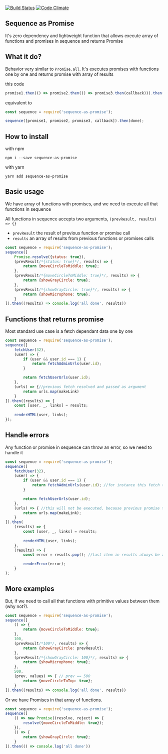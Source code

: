 [![Build Status](https://travis-ci.org/JiLiZART/sequence-as-promise.svg?branch=master)](https://travis-ci.org/JiLiZART/sequence-as-promise)
[![Code Climate](https://codeclimate.com/github/JiLiZART/sequence-as-promise/badges/gpa.svg)](https://codeclimate.com/github/JiLiZART/sequence-as-promise)
## Sequence as Promise
It's zero dependency and lightweight function that allows execute array of functions and promises in sequence and returns Promise

## What it do?
Behavior very similar to `Promise.all`.
It's executes promises with functions one by one and returns promise with array of results

this code
```js
promise1.then(() => promise2.then(() => promise3.then(callback))).then(done);
```

equivalent to
```js
const sequence = require('sequence-as-promise');

sequence([promise1, promise2, promise3, callback]).then(done);
```

## How to install

with npm
```shell
npm i --save sequence-as-promise
```

with yarn
```shell
yarn add sequence-as-promise
```

## Basic usage

We have array of functions with promises, and we need to execute all that functions in sequence

All functions in sequence accepts two arguments, `(prevResult, results) => {}`

- `prevResult` the result of previous function or promise call
- `results` an array of results from previous functions or promises calls

```js
const sequence = require('sequence-as-promise');
sequence([
    Promise.resolve({status: true}),
    (prevResult/*{status: true}*/, results) => {
        return {moveCircleToMiddle: true};
    },
    (prevResult/*{moveCircleToMiddle: true}*/, results) => {
        return {showGrayCircle: true};
    },
    (prevResult/*{showGrayCircle: true}*/, results) => {
        return {showMicrophone: true};
    }
]).then((results) => console.log('all done', results))
```

## Functions that returns promise

Most standard use case is a fetch dependant data one by one

```js
const sequence = require('sequence-as-promise');
sequence([
    fetchUser(32),
    (user) => {
        if (user && user.id === 1) {
            return fetchAdminUrls(user.id);
        }

        return fetchUserUrls(user.id);
    },
    (urls) => {//previous fetch resolved and passed as argument
        return urls.map(makeLink)
    }
]).then((results) => {
    const [user, _, links] = results;
    
    renderHTML(user, links);
});
```

## Handle errors

Any function or promise in sequence can throw an error, so we need to handle it

```js
const sequence = require('sequence-as-promise');
sequence([
    fetchUser(32),
    (user) => {
        if (user && user.id === 1) {
            return fetchAdminUrls(user.id); //for instance this fetch throws server error
        }

        return fetchUserUrls(user.id);
    },
    (urls) => { //this will not be executed, because previous promise thorws error
        return urls.map(makeLink); 
    }
]).then(
    (results) => {
        const [user, _, links] = results;
        
        renderHTML(user, links);
    },
    (results) => {
        const error = results.pop(); //last item in results always be an error

        renderError(error);
    }
);
```

## More examples
But, if we need to call all that functions with primitive values between them (why not?).

```js
const sequence = require('sequence-as-promise');
sequence([
    () => {
        return {moveCircleToMiddle: true};
    },
    100,
    (prevResult/*100*/, results) => {
        return {showGrayCircle: prevResult};
    },
    (prevResult/*{showGrayCircle: 100}*/, results) => {
        return {showMicrophone: true};
    },
    500,
    (prev, values) => { // prev == 500
        return {moveCircleToTop: true};
    }
]).then((results) => console.log('all done', results))
```

Or we have Promises in that array of functions.

```js
const sequence = require('sequence-as-promise');
sequence([
    () => new Promise((resolve, reject) => {
        resolve({moveCircleToMiddle: true});
    }),
    () => {
        return {showGrayCircle: true};
    }
]).then(() => console.log('all done'))
```
